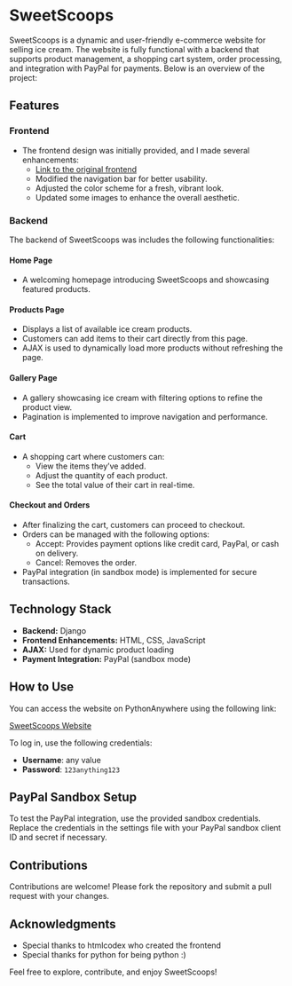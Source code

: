 # SweetScoops

SweetScoops is a dynamic and user-friendly e-commerce website for selling ice cream. The website is fully functional with a backend that supports product management, a shopping cart system, order processing, and integration with PayPal for payments. Below is an overview of the project:

## Features

### Frontend
- The frontend design was initially provided, and I made several enhancements:
  - [Link to the original frontend](https://htmlcodex.com/ice-cream-shop-website-template/)
  - Modified the navigation bar for better usability.
  - Adjusted the color scheme for a fresh, vibrant look.
  - Updated some images to enhance the overall aesthetic.

### Backend
The backend of SweetScoops was includes the following functionalities:

#### Home Page
- A welcoming homepage introducing SweetScoops and showcasing featured products.

#### Products Page
- Displays a list of available ice cream products.
- Customers can add items to their cart directly from this page.
- AJAX is used to dynamically load more products without refreshing the page.

#### Gallery Page
- A gallery showcasing ice cream with filtering options to refine the product view.
- Pagination is implemented to improve navigation and performance.

#### Cart
- A shopping cart where customers can:
  - View the items they’ve added.
  - Adjust the quantity of each product.
  - See the total value of their cart in real-time.

#### Checkout and Orders
- After finalizing the cart, customers can proceed to checkout.
- Orders can be managed with the following options:
  - Accept: Provides payment options like credit card, PayPal, or cash on delivery.
  - Cancel: Removes the order.
- PayPal integration (in sandbox mode) is implemented for secure transactions.

## Technology Stack
- **Backend:** Django
- **Frontend Enhancements:** HTML, CSS, JavaScript
- **AJAX:** Used for dynamic product loading
- **Payment Integration:** PayPal (sandbox mode)

## How to Use

You can access the website on PythonAnywhere using the following link:

[SweetScoops Website](https://eldshell.pythonanywhere.com/home/)

To log in, use the following credentials:
- **Username**: any value
- **Password**: `123anything123`
## PayPal Sandbox Setup
To test the PayPal integration, use the provided sandbox credentials. Replace the credentials in the settings file with your PayPal sandbox client ID and secret if necessary.

## Contributions
Contributions are welcome! Please fork the repository and submit a pull request with your changes.

## Acknowledgments
- Special thanks to htmlcodex who created the frontend
- Special thanks for python for being python :)

Feel free to explore, contribute, and enjoy SweetScoops!

